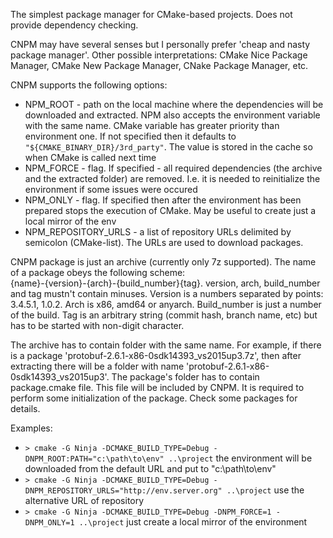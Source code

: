 The simplest package manager for CMake-based projects. Does not provide dependency checking.

CNPM may have several senses but I personally prefer 'cheap and nasty package manager'.
Other possible interpretations: CMake Nice Package Manager, CMake New Package Manager,
CNake Package Manager, etc.

CNPM supports the following options:
- NPM\_ROOT - path on the local machine where the dependencies will be downloaded and
    extracted. NPM also accepts the environment variable with the same name. CMake
    variable has greater priority than environment one.
    If not specified then it defaults to `"${CMAKE_BINARY_DIR}/3rd_party"`.
    The value is stored in the cache so when CMake is called next time
- NPM\_FORCE - flag. If specified - all required dependencies (the archive and the extracted
    folder) are removed. I.e. it is needed to reinitialize the environment if some issues
    were occured
- NPM\_ONLY - flag. If specified then after the environment has been prepared stops
    the execution of CMake. May be useful to create just a local mirror of the env
- NPM\_REPOSITORY\_URLS - a list of repository URLs delimited by semicolon (CMake-list).
    The URLs are used to download packages.

CNPM package is just an archive (currently only 7z supported). The name of a package obeys
the following scheme:  
    {name}-{version}-{arch}-{build_number}{tag}. version, arch, build\_number and tag
    mustn't contain minuses. Version is a numbers separated by points: 3.4.5.1, 1.0.2.
    Arch is x86, amd64 or anyarch. Build_number is just a number of the build. Tag is
    an arbitrary string (commit hash, branch name, etc) but has to be started with
    non-digit character.  

The archive has to contain folder with the same name. For example, if there is a
package 'protobuf-2.6.1-x86-0sdk14393\_vs2015up3.7z', then after extracting there will
be a folder with name 'protobuf-2.6.1-x86-0sdk14393\_vs2015up3'.
The package's folder has to contain package.cmake file. This file will be included by
CNPM. It is required to perform some initialization of the package. Check some packages
for details.

Examples:
- `> cmake -G Ninja -DCMAKE_BUILD_TYPE=Debug -DNPM_ROOT:PATH="c:\path\to\env" ..\project`
    the environment will be downloaded from the default URL and put to "c:\path\to\env"
- `> cmake -G Ninja -DCMAKE_BUILD_TYPE=Debug -DNPM_REPOSITORY_URLS="http://env.server.org" ..\project`
    use the alternative URL of repository
- `> cmake -G Ninja -DCMAKE_BUILD_TYPE=Debug -DNPM_FORCE=1 -DNPM_ONLY=1 ..\project`
    just create a local mirror of the environment

